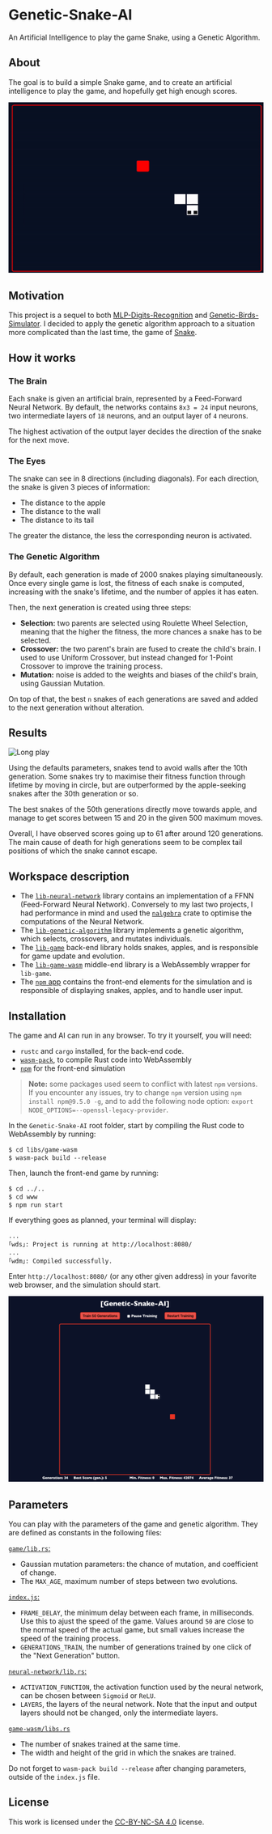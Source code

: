# Genetic-Snake-AI
An Artificial Intelligence to play the game Snake, using a Genetic Algorithm.

<!--![Game banner](assets/game-banner.png)-->

## About
The goal is to build a simple Snake game, and to create an artificial intelligence to play the game, and hopefully get high enough scores.

![Snake Playing](assets/snake-playing.gif)

## Motivation
This project is a sequel to both [MLP-Digits-Recognition](https://github.com/Red-Rapious/MLP-Digits-Recognition) and [Genetic-Birds-Simulator](https://github.com/Red-Rapious/Genetic-Birds-Simulator). I decided to apply the genetic algorithm approach to a situation more complicated than the last time, the game of [Snake](https://en.wikipedia.org/wiki/Snake_(video_game_genre)).

## How it works
### The Brain
Each snake is given an artificial brain, represented by a Feed-Forward Neural Network. By default, the networks contains `8x3 = 24` input neurons, two intermediate layers of `18` neurons, and an output layer of `4` neurons.

The highest activation of the output layer decides the direction of the snake for the next move.

### The Eyes
The snake can see in 8 directions (including diagonals). For each direction, the snake is given 3 pieces of information:
- The distance to the apple
- The distance to the wall
- The distance to its tail

The greater the distance, the less the corresponding neuron is activated.

### The Genetic Algorithm
By default, each generation is made of 2000 snakes playing simultaneously. Once every single game is lost, the fitness of each snake is computed, increasing with the snake's lifetime, and the number of apples it has eaten. 

Then, the next generation is created using three steps:
- **Selection:** two parents are selected using Roulette Wheel Selection, meaning that the higher the fitness, the more chances a snake has to be selected.
- **Crossover:** the two parent's brain are fused to create the child's brain. I used to use Uniform Crossover, but instead changed for 1-Point Crossover to improve the training process.
- **Mutation:** noise is added to the weights and biases of the child's brain, using Gaussian Mutation.

On top of that, the best `n` snakes of each generations are saved and added to the next generation without alteration.

## Results
![Long play](assets/long-play.gif)

Using the defaults parameters, snakes tend to avoid walls after the 10th generation. Some snakes try to maximise their fitness function through lifetime by moving in circle, but are outperformed by the apple-seeking snakes after the 30th generation or so.

The best snakes of the 50th generations directly move towards apple, and manage to get scores between 15 and 20 in the given 500 maximum moves.

Overall, I have observed scores going up to 61 after around 120 generations. The main cause of death for high generations seem to be complex tail positions of which the snake cannot escape.

## Workspace description
- The [`lib-neural-network`](libs/neural-network/src/lib.rs) library contains an implementation of a FFNN (Feed-Forward Neural Network). Conversely to my last two projects, I had performance in mind and used the [`nalgebra`](https://www.nalgebra.org) crate to optimise the computations of the Neural Network.
- The [`lib-genetic-algorithm`](libs/genetic-algorithm/src/lib.rs) library implements a genetic algorithm, which selects, crossovers, and mutates individuals.
- The [`lib-game`](libs/simulation/src/lib.rs) back-end library holds snakes, apples, and is responsible for game update and evolution.
- The [`lib-game-wasm`](libs/simulation-wasm/src/lib.rs) middle-end library is a WebAssembly wrapper for `lib-game`.
- The [`npm` app](www) contains the front-end elements for the simulation and is responsible of displaying snakes, apples, and to handle user input.

## Installation

The game and AI can run in any browser. To try it yourself, you will need:
- `rustc` and `cargo` installed, for the back-end code.
- [`wasm-pack`](https://rustwasm.github.io/wasm-pack/installer/), to compile Rust code into WebAssembly
- [`npm`](https://www.npmjs.com/get-npm) for the front-end simulation

> __Note:__ some packages used seem to conflict with latest `npm` versions. If you encounter any issues, try to change `npm` version using `npm install npm@9.5.0 -g`, and to add the following node option: `export NODE_OPTIONS=--openssl-legacy-provider`.

In the `Genetic-Snake-AI` root folder, start by compiling the Rust code to WebAssembly by running:
```console
$ cd libs/game-wasm
$ wasm-pack build --release
```

Then, launch the front-end game by running:
```console
$ cd ../..
$ cd www
$ npm run start
```

If everything goes as planned, your terminal will display:
```console
...
｢wds｣: Project is running at http://localhost:8080/
...
｢wdm｣: Compiled successfully.
```

Enter `http://localhost:8080/` (or any other given address) in your favorite web browser, and the simulation should start.

![Game Screenshot](assets/game-screenshot-2.png)

## Parameters
You can play with the parameters of the game and genetic algorithm. They are defined as constants in the following files:

[`game/lib.rs`:](libs/game/src/libs.rs)
- Gaussian mutation parameters: the chance of mutation, and coefficient of change.
- The `MAX_AGE`, maximum number of steps between two evolutions.

[`index.js`:](www/index.js)
- `FRAME_DELAY`, the minimum delay between each frame, in milliseconds. Use this to ajust the speed of the game. Values around `50` are close to the normal speed of the actual game, but small values increase the speed of the training process.
- `GENERATIONS_TRAIN`, the number of generations trained by one click of the "Next Generation" button.

[`neural-network/lib.rs`:](libs/neural-network/src/lib.rs)
- `ACTIVATION_FUNCTION`, the activation function used by the neural network, can be chosen between `Sigmoid` or `ReLU`.
- `LAYERS`, the layers of the neural network. Note that the input and output layers should not be changed, only the intermediate layers.

<!--[`game/snake.rs`:](libs/game/src/snake.rs)
- `APPLE_COEFF`, the weight of apples compared to age in the definition of the fitness function.
- `AGE_COEFF`, idem with age compared to apples.
> Note: you can even play with the mathematical formula to compute the fitness function, defined towards the end of [`snake.rs`](libs/game/src/snake.rs).-->

[`game-wasm/libs.rs`](libs/game-wasm/src/lib.rs)
- The number of snakes trained at the same time.
- The width and height of the grid in which the snakes are trained.

Do not forget to `wasm-pack build --release` after changing parameters, outside of the `index.js` file.

## License
This work is licensed under the [CC-BY-NC-SA 4.0](https://creativecommons.org/licenses/by-nc-sa/4.0/) license.